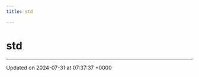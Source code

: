 ```yaml
---
title: std

---
```


# std








-------------------------------

Updated on 2024-07-31 at 07:37:37 +0000